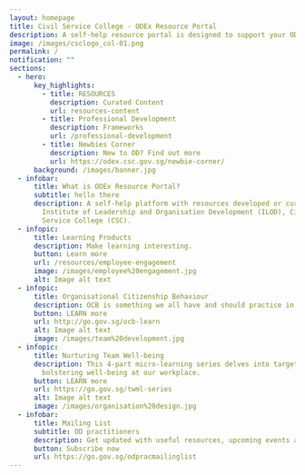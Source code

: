```yaml
---
layout: homepage
title: Civil Service College - ODEx Resource Portal
description: A self-help resource portal is designed to support your OD practice.
image: /images/csclogo_col-01.png
permalink: /
notification: ""
sections:
  - hero:
      key_highlights:
        - title: RESOURCES
          description: Curated Content
          url: resources-content
        - title: Professional Development
          description: Frameworks
          url: /professional-development
        - title: Newbies Corner
          description: New to OD? Find out more
          url: https://odex.csc.gov.sg/newbie-corner/
      background: /images/banner.jpg
  - infobar:
      title: What is ODEx Resource Portal?
      subtitle: hello there
      description: A self-help platform with resources developed or curated by the
        Institute of Leadership and Organisation Development (ILOD), Civil
        Service College (CSC).
  - infopic:
      title: Learning Products
      description: Make learning interesting.
      button: Learn more
      url: /resources/employee-engagement
      image: /images/employee%20engagement.jpg
      alt: Image alt text
  - infopic:
      title: Organisational Citizenship Behaviour
      description: OCB is something we all have and should practice in the workplace.
      button: LEARN more
      url: http://go.gov.sg/ocb-learn
      alt: Image alt text
      image: /images/team%20development.jpg
  - infopic:
      title: Nurturing Team Well-being
      description: This 4-part micro-learning series delves into targeted strategies
        bolstering well-being at our workplace.
      button: LEARN more
      url: https://go.gov.sg/twml-series
      alt: Image alt text
      image: /images/organisation%20design.jpg
  - infobar:
      title: Mailing List
      subtitle: OD practitioners
      description: Get updated with useful resources, upcoming events and programmes
      button: Subscribe now
      url: https://go.gov.sg/odpracmailinglist
---
```

